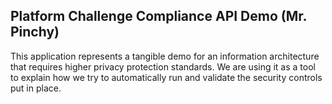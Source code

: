 ## Platform Challenge Compliance API Demo (Mr. Pinchy)

This application represents a tangible demo for an information architecture that requires higher privacy protection standards. We are using it as a tool to explain how we try to automatically run and validate the security controls put in place.
